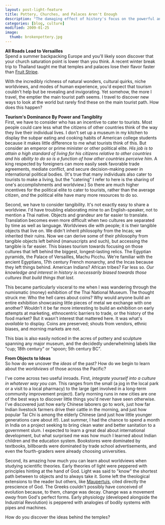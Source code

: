```yaml
---
layout: post-light-feature
title: Pottery, Churches, and Palaces Aren't Enough
description: "The damaging effect of history's focus on the powerful and tangible."
categories: [blog, culture]
modified: 2009-01-25
image:
  thumb: brokenpottery.jpg
---
```

<strong>All Roads Lead to Versailles</strong><br>
Spend a summer backpacking Europe and you'll likely soon discover that your church saturation point is lower than you think.  A recent winter break trip to Thailand taught me that temples and palaces lose their flavor faster than <a href="http://en.wikipedia.org/wiki/Fruit_Stripe">Fruit Stripe</a>.

With the incredibly richness of natural wonders, cultural quirks, niche worldviews, and modes of human experience, you'd expect that tourism couldn't help but be revealing and invigorating.  Yet somehow, the more I travel, the emptier the main tourist path seems.  I travel to discover new ways to look at the world but rarely find these on the main tourist path.  How does this happen?

<strong>Tourism's Dominance By Power and Tangiblity</strong><br>
First, we have to consider who has an incentive to cater to tourists.  Most people could care less what the citizens of other countries think of the way they live their individual lives.  I don't set up a museum in my kitchen to display the subpar eating and cooking habits of American college students because it makes little difference to me what tourists think of this.  But consider an emperor or prime minister or other political elite.  <em>His job is to attain a high standard of living for his citizens relative to other countries and his ability to do so is a function of how other countries perceive him</em>.  A king respected by foreigners can more easily seek favorable trade agreements, mediate conflict, and secure decision-making power in international political bodies.  (It's true that many individuals also cater to tourists to make a living, but the "catering" I refer to here is the sharing of one's accomplishments and worldview.)  So there are much higher incentives for the political elite to cater to tourists, rather than the average citizen, <em>and </em>the political elite have many more resources to do so.

Second, we have to consider tangibility.  It's not exactly easy to share a worldview.  I'd have troubling elaborating mine to an English-speaker, not to mention a Thai native.  Objects and grandeur are far easier to translate.  Translation becomes even more difficult when two cultures are separated by time as well as language.  Worldviews die with people; it is their tangible objects that live on.  We didn't inherit philosophy from the Incas; we inherited their ruins.  Now we can derive some of their philosophy from tangible objects left behind (manuscripts and such), but accessing the tangible is far easier.  This biases tourism towards focusing on those cultures that left behind the biggest, longest-lasting relics.  The Egyptian pyramids, the Palace of Versailles, Machu Picchu.  We're familiar with the ancient Egyptians, 17th century French monarchy, and the Incas because they left things behind.  American Indians?  African tribes?  Far less so.  <em>Our knowledge and interest in history is necessarily biased towards those cultures that build things that last.</em>

This became particularly visceral to me when I was wandering through the numismatic (money) exhibition of the Thai National Museum.  The thought struck me: Who the hell cares about coins?  Why would anyone build an entire exhibition showcasing little pieces of metal we exchange with one another?  Wouldn't it be far more interesting to build an exhibition on early attempts at marketing, ethnocentric barriers to trade, or the history of the food market?  But it wasn't interest that mattered here.  It was what's <em>available</em> to display.  Coins are preserved; shouts from vendors, ethnic biases, and morning markets are not.

This bias is also easily noticed in the acres of pottery and sculpture spanning any major museum, and the decidedly underwhelming labels like "cup; 18th century" or "spoon; 5th century BC".

<strong>From Objects to Ideas</strong><br>
So how do we uncover the <em>ideas</em> of the past?  How do we begin to learn about the <em>worldviews</em> of those across the Pacific?

I've come across two useful inroads.  First, <em>integrate yourself into a culture in whatever way you can</em>.  This ranges from the small (a jog in the local park or a visit to a local pharmacy) to the large (get involved in a long-term community improvement project).  Early morning runs in new cities are one of the best ways to discover little things you'd never have seen otherwise.  I've discovered just how early Chinese laborers go to work, just how far Indian livestock farmers drive their cattle in the morning, and just how popular Tai Chi is among the elderly Chinese (and just how little younger generations care about it!).  Last summer, I had the chance to spend a month in India on a project seeking to bring clean water and better sanitation to a government slum.  I expected to learn a great deal about international development, but what surprised me was how much I learned about Indian children and the education system.  Bookstores were dominated by textbooks,  billboards were dominated by trade school advertisements, and even the fourth-graders were already choosing universities.

Second, its amazing how much you can learn about worldviews when studying scientific theories.  Early theories of light were peppered with principles hinting at the hand of God.  Light was said to "know" the shortest path between to objects and to always take it.  Some left the theological extensions to the reader but others, like <a href="http://en.wikipedia.org/wiki/Pierre_Louis_Maupertuis">Maupertuis</a>, cited directly the prescience of God.  The Greeks couldn't possibly have conceived of evolution because, to them, change was decay.  Change was a movement <em>away</em> from God's perfect forms.  Early physiology (developed alongside the Industrial Revolution) is peppered with analogies of bodily systems with pipes and machines.

How do you discover the ideas behind the temples?